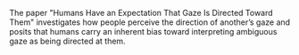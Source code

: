 The paper "Humans Have an Expectation That Gaze Is Directed Toward Them" investigates how people perceive the direction of another’s gaze and posits that humans carry an inherent bias toward interpreting ambiguous gaze as being directed at them.
